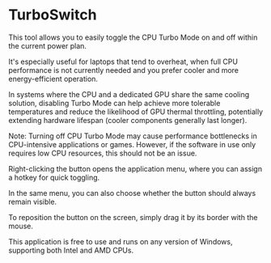 # TurboSwitch

This tool allows you to easily toggle the CPU Turbo Mode on and off within the current power plan.

It's especially useful for laptops that tend to overheat, when full CPU performance is not currently needed and you prefer cooler and more energy-efficient operation.

In systems where the CPU and a dedicated GPU share the same cooling solution, disabling Turbo Mode can help achieve more tolerable temperatures and reduce the likelihood of GPU thermal throttling, potentially extending hardware lifespan (cooler components generally last longer).

Note: Turning off CPU Turbo Mode may cause performance bottlenecks in CPU-intensive applications or games. However, if the software in use only requires low CPU resources, this should not be an issue.

Right-clicking the button opens the application menu, where you can assign a hotkey for quick toggling.

In the same menu, you can also choose whether the button should always remain visible.

To reposition the button on the screen, simply drag it by its border with the mouse.


This application is free to use and runs on any version of Windows, supporting both Intel and AMD CPUs.
